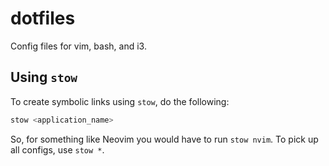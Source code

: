 # dotfiles
Config files for vim, bash, and i3.

## Using `stow`

To create symbolic links using `stow`, do the following:

```bash
stow <application_name>
```

So, for something like Neovim you would have to run `stow nvim`. To pick up all configs, use `stow
*`.

